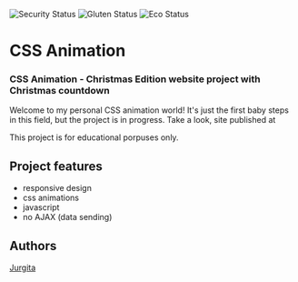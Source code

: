 ![Security Status](https://img.shields.io/security-headers?label=Security&url=https%3A%2F%2Fgithub.com&style=flat-square)
![Gluten Status](https://img.shields.io/badge/Gluten-Free-green.svg)
![Eco Status](https://img.shields.io/badge/ECO-Friendly-green.svg)

# CSS Animation
### CSS Animation - Christmas Edition website project with Christmas countdown

Welcome to my personal CSS animation world! It's just the first baby steps in this field, but the project is in progress. Take a look, site published at

This project is for educational porpuses only.

## Project features
- responsive design
- css animations
- javascript
- no AJAX (data sending)

## Authors
[Jurgita](https://github.com/Jjurgita)